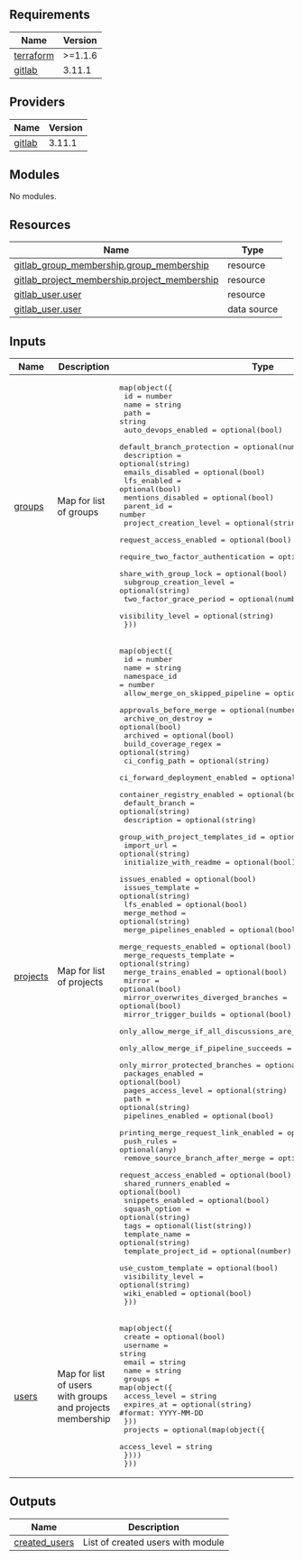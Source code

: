 <!-- BEGIN_TF_DOCS -->
## Requirements

| Name | Version |
|------|---------|
| <a name="requirement_terraform"></a> [terraform](#requirement\_terraform) | >=1.1.6 |
| <a name="requirement_gitlab"></a> [gitlab](#requirement\_gitlab) | 3.11.1 |

## Providers

| Name | Version |
|------|---------|
| <a name="provider_gitlab"></a> [gitlab](#provider\_gitlab) | 3.11.1 |

## Modules

No modules.

## Resources

| Name | Type |
|------|------|
| [gitlab_group_membership.group_membership](https://registry.terraform.io/providers/gitlabhq/gitlab/3.11.1/docs/resources/group_membership) | resource |
| [gitlab_project_membership.project_membership](https://registry.terraform.io/providers/gitlabhq/gitlab/3.11.1/docs/resources/project_membership) | resource |
| [gitlab_user.user](https://registry.terraform.io/providers/gitlabhq/gitlab/3.11.1/docs/resources/user) | resource |
| [gitlab_user.user](https://registry.terraform.io/providers/gitlabhq/gitlab/3.11.1/docs/data-sources/user) | data source |

## Inputs

| Name | Description | Type | Default | Required |
|------|-------------|------|---------|:--------:|
| <a name="input_groups"></a> [groups](#input\_groups) | Map for list of groups | <pre>map(object({<br>    id                                = number<br>    name                              = string<br>    path                              = string<br>    auto_devops_enabled               = optional(bool)<br>    default_branch_protection         = optional(number)<br>    description                       = optional(string)<br>    emails_disabled                   = optional(bool)<br>    lfs_enabled                       = optional(bool)<br>    mentions_disabled                 = optional(bool)<br>    parent_id                         = number<br>    project_creation_level            = optional(string)<br>    request_access_enabled            = optional(bool)<br>    require_two_factor_authentication = optional(bool)<br>    share_with_group_lock             = optional(bool)<br>    subgroup_creation_level           = optional(string)<br>    two_factor_grace_period           = optional(number)<br>    visibility_level                  = optional(string)<br>  }))</pre> | n/a | yes |
| <a name="input_projects"></a> [projects](#input\_projects) | Map for list of projects | <pre>map(object({<br>    id                                               = number<br>    name                                             = string<br>    namespace_id                                     = number<br>    allow_merge_on_skipped_pipeline                  = optional(bool)<br>    approvals_before_merge                           = optional(number)<br>    archive_on_destroy                               = optional(bool)<br>    archived                                         = optional(bool)<br>    build_coverage_regex                             = optional(string)<br>    ci_config_path                                   = optional(string)<br>    ci_forward_deployment_enabled                    = optional(bool)<br>    container_registry_enabled                       = optional(bool)<br>    default_branch                                   = optional(string)<br>    description                                      = optional(string)<br>    group_with_project_templates_id                  = optional(number)<br>    import_url                                       = optional(string)<br>    initialize_with_readme                           = optional(bool)<br>    issues_enabled                                   = optional(bool)<br>    issues_template                                  = optional(string)<br>    lfs_enabled                                      = optional(bool)<br>    merge_method                                     = optional(string)<br>    merge_pipelines_enabled                          = optional(bool)<br>    merge_requests_enabled                           = optional(bool)<br>    merge_requests_template                          = optional(string)<br>    merge_trains_enabled                             = optional(bool)<br>    mirror                                           = optional(bool)<br>    mirror_overwrites_diverged_branches              = optional(bool)<br>    mirror_trigger_builds                            = optional(bool)<br>    only_allow_merge_if_all_discussions_are_resolved = optional(bool)<br>    only_allow_merge_if_pipeline_succeeds            = optional(bool)<br>    only_mirror_protected_branches                   = optional(bool)<br>    packages_enabled                                 = optional(bool)<br>    pages_access_level                               = optional(string)<br>    path                                             = optional(string)<br>    pipelines_enabled                                = optional(bool)<br>    printing_merge_request_link_enabled              = optional(bool)<br>    push_rules                                       = optional(any)<br>    remove_source_branch_after_merge                 = optional(bool)<br>    request_access_enabled                           = optional(bool)<br>    shared_runners_enabled                           = optional(bool)<br>    snippets_enabled                                 = optional(bool)<br>    squash_option                                    = optional(string)<br>    tags                                             = optional(list(string))<br>    template_name                                    = optional(string)<br>    template_project_id                              = optional(number)<br>    use_custom_template                              = optional(bool)<br>    visibility_level                                 = optional(string)<br>    wiki_enabled                                     = optional(bool)<br>  }))</pre> | n/a | yes |
| <a name="input_users"></a> [users](#input\_users) | Map for list of users with groups and projects membership | <pre>map(object({<br>    create   = optional(bool)<br>    username = string<br>    email    = string<br>    name     = string<br>    groups = map(object({<br>      access_level = string<br>      expires_at   = optional(string) #format: YYYY-MM-DD<br>    }))<br>    projects = optional(map(object({<br>      access_level = string<br>    })))<br>  }))</pre> | n/a | yes |

## Outputs

| Name | Description |
|------|-------------|
| <a name="output_created_users"></a> [created\_users](#output\_created\_users) | List of created users with module |
<!-- END_TF_DOCS -->